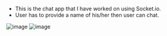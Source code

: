 * This is the chat app that I have worked on using Socket.io. 
* User has to provide a name of his/her then user can chat.

![image](https://user-images.githubusercontent.com/46574484/220648293-47499a2e-d5d4-4a06-8f97-0c7fbdd36f06.png)
![image](https://user-images.githubusercontent.com/46574484/220650155-e88eecd8-3da9-44fe-9188-08c261dd39a0.png)

